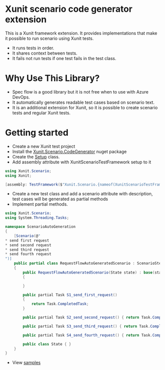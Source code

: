 # Xunit scenario code generator extension
This is a Xunit framework extension. It provides implementations that make it possible to run scenario using Xunit tests.
* It runs tests in order. 
* It shares context between tests.
* It fails not run tests if one test fails in the test class. 

# Why Use This Library?
* Spec flow is a good library but it is not free when to use with Azure DevOps.
* It automatically generates readable test cases based on scenario text.
* It is an additional extension for Xunit, so it is possible to create scenario tests and regular Xunit tests.

# Getting started
* Create a new Xunit test project
* Install the [Xunit.Scenario.CodeGenerator](https://www.nuget.org/packages/Xunit.Scenario.CodeGenerator/) nuget package
* Create the [Setup](https://github.com/khdevnet/xunit-scenario/blob/main/Xunit.Scenario.Examples/Setup.cs) class.
* Add assembly attribute with XunitScenarioTestFramework setup to it
```csharp
using Xunit.Scenario;
using Xunit;

[assembly: TestFramework($"Xunit.Scenario.{nameof(XunitScenarioTestFramework)}", "Xunit.Scenario")]
```
* Create a new test class and add a scenario attribute with description, test cases will be generated as partial methods
* Implement partial methods.
```csharp
using Xunit.Scenario;
using System.Threading.Tasks;

namespace ScenarioAutoGeneration
{
    [Scenario(@"
* send first request
* send second request
* send third request
* send fourth request
")]
    public partial class RequestFlowAutoGeneratedScenario : ScenarioSteps<RequestFlowAutoGeneratedScenario.State>
    {
        public RequestFlowAutoGeneratedScenario(State state) : base(state)
        {

        }

        public partial Task S1_send_first_request()
        {
            return Task.CompletedTask;
        }

        public partial Task S2_send_second_request() { return Task.CompletedTask; }

        public partial Task S3_send_third_request() { return Task.CompletedTask; }

        public partial Task S4_send_fourth_request() { return Task.CompletedTask; }

        public class State { }
    }
}

```
* View [samples](https://github.com/khdevnet/xunit-scenario/tree/main/Xunit.Scenario.Examples)
